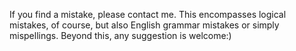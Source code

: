 If you find a mistake, please contact me. This encompasses logical mistakes, of course, but also English grammar mistakes or simply mispellings. Beyond this, any suggestion is welcome:)
